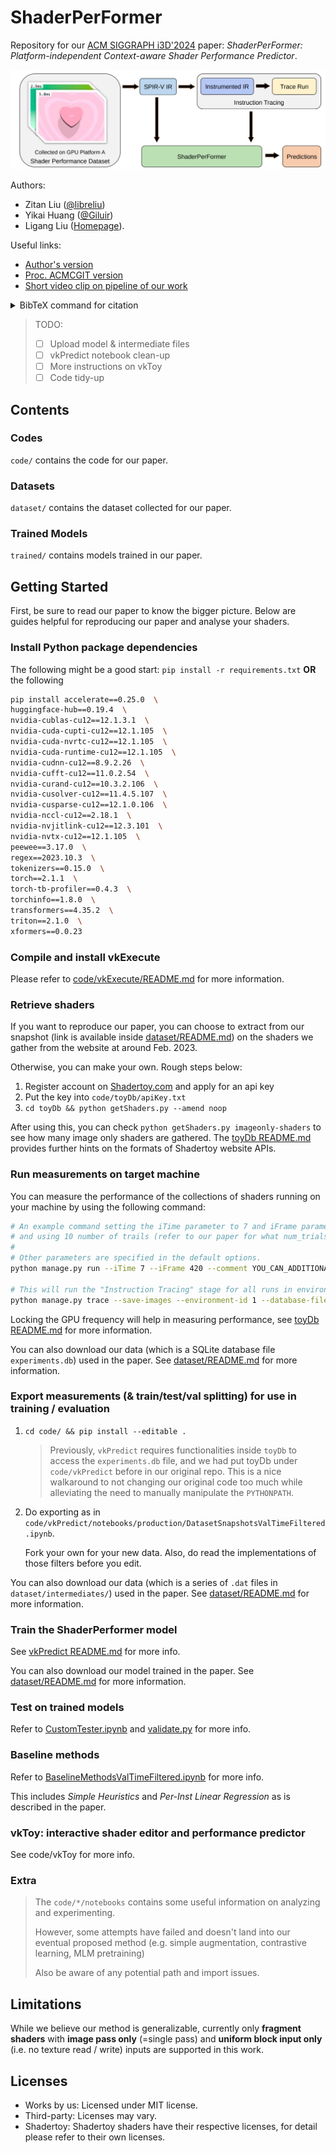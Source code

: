 # ShaderPerFormer

Repository for our [ACM SIGGRAPH i3D'2024](https://i3dsymposium.org/2024/) paper: *ShaderPerFormer: Platform-independent Context-aware Shader Performance Predictor*.

![Pipeline Overview](image/PipelineOverview.png)

Authors:
- Zitan Liu ([@libreliu](https://github.com/libreliu))
- Yikai Huang ([@Giluir](https://github.com/Giluir))
- Ligang Liu ([Homepage](http://staff.ustc.edu.cn/~lgliu)).

Useful links:
- [Author's version](./ShaderPerFormer.pdf)
- [Proc. ACMCGIT version](https://doi.org/10.1145/3651295)
- [Short video clip on pipeline of our work](./I3D-Video-HiRes.mp4)

<details>
<summary>BibTeX command for citation</summary>

```bibtex
@article{10.1145/3651295,
author = {Liu, Zitan and Huang, Yikai and Liu, Ligang},
title = {ShaderPerFormer: Platform-independent Context-aware Shader Performance Predictor},
year = {2024},
issue_date = {May 2024},
publisher = {Association for Computing Machinery},
address = {New York, NY, USA},
volume = {7},
number = {1},
url = {https://doi.org/10.1145/3651295},
doi = {10.1145/3651295},
abstract = {The ability to model and predict the execution time of GPU computations is crucial for real-time graphics application development and optimization. While there are many existing methodologies for graphics programmers to provide such estimates, those methods are often vendor-dependent, require the platforms to be tested, or fail to capture the contextual influences among shader instructions. To address this challenge, we propose ShaderPerFormer, a platform-independent, context-aware deep-learning approach to model GPU performance and provide end-to-end performance predictions on a per-shader basis. To provide more accurate predictions, our method contains a separate stage to gather platform-independent shader program trace information. We also provide a dataset consisting of a total of 54,667 fragment shader performance samples on 5 different platforms. Compared to the PILR and SH baseline methods, our approach reduces the average MAPE across five platforms by 8.26\% and 25.25\%, respectively.},
journal = {Proc. ACM Comput. Graph. Interact. Tech.},
month = {may},
articleno = {2},
numpages = {17},
keywords = {GPU, performance modeling, shader performance prediction}
}
```

</details>

> TODO:
> - [ ] Upload model & intermediate files
> - [ ] vkPredict notebook clean-up
> - [ ] More instructions on vkToy
> - [ ] Code tidy-up

## Contents

### Codes

`code/` contains the code for our paper.

### Datasets

`dataset/` contains the dataset collected for our paper.

### Trained Models

`trained/` contains models trained in our paper.

## Getting Started

First, be sure to read our paper to know the bigger picture. Below are guides helpful for reproducing our paper and analyse your shaders.

### Install Python package dependencies

The following might be a good start: `pip install -r requirements.txt` **OR** the following

```bash
pip install accelerate==0.25.0  \
huggingface-hub==0.19.4  \
nvidia-cublas-cu12==12.1.3.1  \
nvidia-cuda-cupti-cu12==12.1.105  \
nvidia-cuda-nvrtc-cu12==12.1.105  \
nvidia-cuda-runtime-cu12==12.1.105  \
nvidia-cudnn-cu12==8.9.2.26  \
nvidia-cufft-cu12==11.0.2.54  \
nvidia-curand-cu12==10.3.2.106  \
nvidia-cusolver-cu12==11.4.5.107  \
nvidia-cusparse-cu12==12.1.0.106  \
nvidia-nccl-cu12==2.18.1  \
nvidia-nvjitlink-cu12==12.3.101  \
nvidia-nvtx-cu12==12.1.105  \
peewee==3.17.0  \
regex==2023.10.3  \
tokenizers==0.15.0  \
torch==2.1.1  \
torch-tb-profiler==0.4.3  \
torchinfo==1.8.0  \
transformers==4.35.2  \
triton==2.1.0  \
xformers==0.0.23
```

### Compile and install vkExecute

Please refer to [code/vkExecute/README.md](code/vkExecute/README.md) for more information.

### Retrieve shaders

If you want to reproduce our paper, you can choose to extract from our snapshot (link is available inside [dataset/README.md](dataset/README.md)) on the shaders we gather from the website at around Feb. 2023.

Otherwise, you can make your own. Rough steps below:

1. Register account on [Shadertoy.com](https://www.shadertoy.com) and apply for an api key
2. Put the key into `code/toyDb/apiKey.txt`
3. `cd toyDb && python getShaders.py --amend noop`

After using this, you can check `python getShaders.py imageonly-shaders` to see how many image only shaders are gathered. The [toyDb README.md](code/toyDb/README.md) provides further hints on the formats of Shadertoy website APIs.

### Run measurements on target machine

You can measure the performance of the collections of shaders running on your machine by using the following command:

```bash
# An example command setting the iTime parameter to 7 and iFrame parameter to 420
# and using 10 number of trails (refer to our paper for what num_trials and num_cycles exactly means)
#
# Other parameters are specified in the default options.
python manage.py run --iTime 7 --iFrame 420 --comment YOU_CAN_ADDITIONALLY_PUT_COMMENT_HERE --num-trials 10 --save-images --database-file ${REPO_ROOT}/dataset/experiments.db 2> measurement_log.log

# This will run the "Instruction Tracing" stage for all runs in environment with ID=1
python manage.py trace --save-images --environment-id 1 --database-file ${REPO_ROOT}/dataset/experiments.db 2> trace_log.log
```

Locking the GPU frequency will help in measuring performance, see [toyDb README.md](code/toyDb/README.md) for more information.

You can also download our data (which is a SQLite database file `experiments.db`) used in the paper. See [dataset/README.md](dataset/README.md) for more information.

### Export measurements (& train/test/val splitting) for use in training / evaluation

1. `cd code/ && pip install --editable .`

   > Previously, `vkPredict` requires functionalities inside `toyDb` to access the `experiments.db` file, and we had put toyDb under `code/vkPredict` before in our original repo. This is a nice walkaround to not changing our original code too much while alleviating the need to manually manipulate the `PYTHONPATH`.

2. Do exporting as in `code/vkPredict/notebooks/production/DatasetSnapshotsValTimeFiltered.ipynb`.

   Fork your own for your new data. Also, do read the implementations of those filters before you edit.

You can also download our data (which is a series of `.dat` files in `dataset/intermediates/`) used in the paper. See [dataset/README.md](dataset/README.md) for more information.

### Train the ShaderPerformer model

See [vkPredict README.md](code/vkPredict/README.md) for more info.

You can also download our model trained in the paper. See [dataset/README.md](dataset/README.md) for more information.

### Test on trained models

Refer to [CustomTester.ipynb](code/vkPredict/notebooks/CustomTester.ipynb) and [validate.py](code/vkPredict/validate.py) for more info.

### Baseline methods

Refer to [BaselineMethodsValTimeFiltered.ipynb](code/vkPredict/notebooks/production/BaselineMethodsValTimeFiltered.ipynb) for more info.

This includes *Simple Heuristics* and *Per-Inst Linear Regression* as is described in the paper.

### vkToy: interactive shader editor and performance predictor

See code/vkToy for more info.

### Extra

> The `code/*/notebooks` contains some useful information on analyzing and experimenting.
>
> However, some attempts have failed and doesn't land into our eventual proposed method (e.g. simple augmentation, contrastive learning, MLM pretraining)
> 
> Also be aware of any potential path and import issues.

## Limitations

While we believe our method is generalizable, currently only **fragment shaders** with **image pass only** (=single pass) and **uniform block input only** (i.e. no texture read / write) inputs are supported in this work.

## Licenses

- Works by us: Licensed under MIT license.
- Third-party: Licenses may vary.
- Shadertoy: Shadertoy shaders have their respective licenses, for detail please refer to their own licenses.